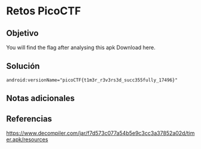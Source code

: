 # Retos PicoCTF


## Objetivo 

You will find the flag after analysing this apk
Download here.
## Solución 

```
android:versionName="picoCTF{t1m3r_r3v3rs3d_succ355fully_17496}"
```

## Notas adicionales 

## Referencias 
https://www.decompiler.com/jar/f7d573c077a54b5e9c3cc3a37852a02d/timer.apk/resources